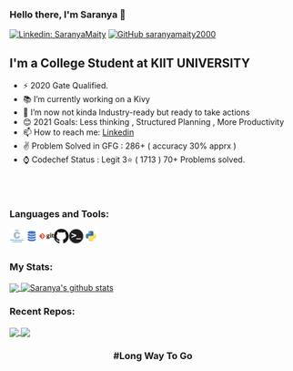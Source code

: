 ### Hello there, I'm Saranya 👋

[![Linkedin: SaranyaMaity](https://img.shields.io/badge/-saranyamaity-blue?style=flat-square&logo=Linkedin&logoColor=white&link=https://www.linkedin.com/in/saranyamaity/)](https://www.linkedin.com/in/saranyamaity/)
[![GitHub saranyamaity2000](https://img.shields.io/github/followers/saranyamaity2000?label=follow&style=social)](https://github.com/saranyamaity2000)
<!-- [![website](https://img.shields.io/badge/PortfolioWebsite-pawan.live-2648ff?style=flat-square&logo=google-chrome)](https://pawan.live/) -->


## I'm a College Student at KIIT UNIVERSITY

- ⚡  2020 Gate Qualified.
- 📚 I’m currently working on a Kivy
- 🌱 I’m now not kinda Industry-ready but ready to take actions 
- 😊 2021 Goals: Less thinking , Structured Planning , More Productivity
- 📫 How to reach me: [Linkedin](https://linkedin.com/in/saranyamaity/)
- ✌️ Problem Solved in GFG : 286+ ( accuracy 30% apprx ) 
- ⌚️ Codechef Status : Legit 3⭐️ ( 1713 ) 70+ Problems solved.

<br /><br/>



### Languages and Tools:

<img align="left" height="26" src="" />
<img align="left" height="26" src="https://raw.githubusercontent.com/github/explore/80688e429a7d4ef2fca1e82350fe8e3517d3494d/topics/c/c.png" />
<img align="left" height="26" src="https://raw.githubusercontent.com/github/explore/80688e429a7d4ef2fca1e82350fe8e3517d3494d/topics/sql/sql.png" />
<img align="left" height="26" src="https://raw.githubusercontent.com/github/explore/80688e429a7d4ef2fca1e82350fe8e3517d3494d/topics/git/git.png" />
<img align="left" height="26" src="https://raw.githubusercontent.com/github/explore/78df643247d429f6cc873026c0622819ad797942/topics/github/github.png" />
<img align="left" height="26" src="https://raw.githubusercontent.com/github/explore/80688e429a7d4ef2fca1e82350fe8e3517d3494d/topics/terminal/terminal.png" />
<img align="left" height="26" src="https://raw.githubusercontent.com/github/explore/80688e429a7d4ef2fca1e82350fe8e3517d3494d/topics/python/python.png"/>

<br/><br/>

### My Stats:
  
<a href="https://github.com/saranyamaity2000">
  <img align="center" src="https://github-readme-stats.vercel.app/api/top-langs/?username=saranyamaity2000&theme=tokyonight&layout=compact" />
</a>
  
<a href="https://github.com/saranya2000">
  <img align="center" width = "50%" src="https://github-readme-stats.vercel.app/api?username=saranyamaity2000&count_private=true&show_icons=true&theme=tokyonight&hide=prs" alt="Saranya's github stats"/>
</a>
<br/>
  
### Recent Repos:
  
<a href="https://github.com/saranyamaity2000/Alt.-Kosaraju-s.-Algorithm">
  <img align="center" src="https://github-readme-stats.vercel.app/api/pin/?username=saranyamaity2000&repo=Alt.-Kosaraju-s.-Algorithm&theme=dark" />
</a>
<a href="https://github.com/saranyamaity2000/Kivy-Project">
 <img align="center" src="https://github-readme-stats.vercel.app/api/pin/?username=saranyamaity2000&repo=Kivy-Project&theme=dark" />
</a>

<div align="center">

### #Long Way To Go

</div>

